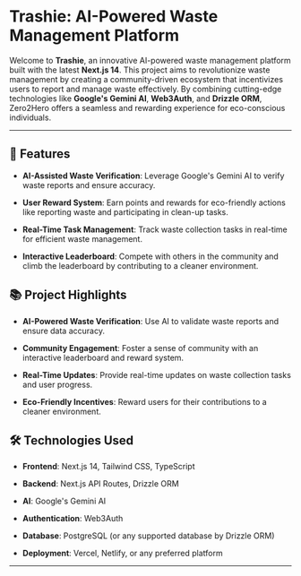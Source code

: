 
# Trashie: AI-Powered Waste Management Platform

  

Welcome to **Trashie**, an innovative AI-powered waste management platform built with the latest **Next.js 14**. This project aims to revolutionize waste management by creating a community-driven ecosystem that incentivizes users to report and manage waste effectively. By combining cutting-edge technologies like **Google's Gemini AI**, **Web3Auth**, and **Drizzle ORM**, Zero2Hero offers a seamless and rewarding experience for eco-conscious individuals.

  

---

  

## 🚀 Features

  

-  **AI-Assisted Waste Verification**: Leverage Google's Gemini AI to verify waste reports and ensure accuracy.

-  **User Reward System**: Earn points and rewards for eco-friendly actions like reporting waste and participating in clean-up tasks.

-  **Real-Time Task Management**: Track waste collection tasks in real-time for efficient waste management.

-  **Interactive Leaderboard**: Compete with others in the community and climb the leaderboard by contributing to a cleaner environment.

  



  

## 📚 Project Highlights

  

-  **AI-Powered Waste Verification**: Use AI to validate waste reports and ensure data accuracy.

-  **Community Engagement**: Foster a sense of community with an interactive leaderboard and reward system.

-  **Real-Time Updates**: Provide real-time updates on waste collection tasks and user progress.

-  **Eco-Friendly Incentives**: Reward users for their contributions to a cleaner environment.

  


  

## 🛠️ Technologies Used

  

-  **Frontend**: Next.js 14, Tailwind CSS, TypeScript

-  **Backend**: Next.js API Routes, Drizzle ORM

-  **AI**: Google's Gemini AI

-  **Authentication**: Web3Auth

-  **Database**: PostgreSQL (or any supported database by Drizzle ORM)

-  **Deployment**: Vercel, Netlify, or any preferred platform

  

---